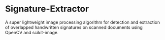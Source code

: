 # Signature-Extractor
A super lightweight image processing algorithm for detection and extraction of overlapped handwritten signatures on scanned documents using OpenCV and scikit-image.
